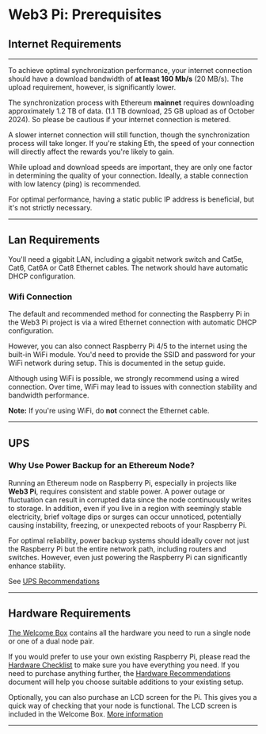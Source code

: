 # Web3 Pi: Prerequisites

## Internet Requirements

---

To achieve optimal synchronization performance, your internet connection should have a download bandwidth of **at least 160 Mb/s** (20 MB/s). The upload requirement, however, is significantly lower.

The synchronization process with Ethereum **mainnet** requires downloading approximately 1.2 TB of data. (1.1 TB download, 25 GB upload as of October 2024). So please be cautious if your internet connection is metered.

A slower internet connection will still function, though the synchronization process will take longer. If you're staking Eth, the speed of your connection will directly affect the rewards you're likely to gain.

While upload and download speeds are important, they are only one factor in determining the quality of your connection. Ideally, a stable connection with low latency (ping) is recommended.

For optimal performance, having a static public IP address is beneficial, but it's not strictly necessary.

---

## Lan Requirements

You'll need a gigabit LAN, including a gigabit network switch and Cat5e, Cat6, Cat6A or Cat8 Ethernet cables. The network should have automatic DHCP configuration.

### Wifi Connection

The default and recommended method for connecting the Raspberry Pi in the Web3 Pi project is via a wired Ethernet connection with automatic DHCP configuration.

However, you can also connect Raspberry Pi 4/5 to the internet using the built-in WiFi module. You'd need to provide the SSID and password for your WiFi network during setup. This is documented in the setup guide.

Although using WiFi is possible, we strongly recommend using a wired connection. Over time, WiFi may lead to issues with connection stability and bandwidth performance.

**Note:** If you're using WiFi, do **not** connect the Ethernet cable.

---

## UPS

### Why Use Power Backup for an Ethereum Node?

Running an Ethereum node on Raspberry Pi, especially in projects like **Web3 Pi**, requires consistent and stable power. A power outage or fluctuation can result in corrupted data since the node continuously writes to storage. In addition, even if you live in a region with seemingly stable electricity, brief voltage dips or surges can occur unnoticed, potentially causing instability, freezing, or unexpected reboots of your Raspberry Pi.

For optimal reliability, power backup systems should ideally cover not just the Raspberry Pi but the entire network path, including routers and switches. However, even just powering the Raspberry Pi can significantly enhance stability.

See [UPS Recommendations](./considerations.md)

---

## Hardware Requirements

[The Welcome Box](../welcome-box/index.md) contains all the hardware you need to run a single node or one of a dual node pair.

If you would prefer to use your own existing Raspberry Pi, please read the [Hardware Checklist](./single-mode/hardware-checklist.md) to make sure you have everything you need. If you need to purchase anything further, the [Hardware Recommendations](./single-mode/hardware-recommendations.md) document will help you choose suitable additions to your existing setup.

Optionally, you can also purchase an LCD screen for the Pi. This gives you a quick way of checking that your node is functional. The LCD screen is included in the Welcome Box. [More information](./considerations.md)

---
